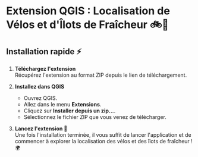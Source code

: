 # Extension QGIS : Localisation de Vélos et d'Îlots de Fraîcheur 🚲🌿

## Installation rapide ⚡

1. **Téléchargez l'extension**  
   Récupérez l'extension au format ZIP depuis le lien de téléchargement.

2. **Installez dans QGIS**  
   - Ouvrez QGIS.
   - Allez dans le menu **Extensions**.
   - Cliquez sur **Installer depuis un zip...**.
   - Sélectionnez le fichier ZIP que vous venez de télécharger.

3. **Lancez l'extension 🎉**  
   Une fois l'installation terminée, il vous suffit de lancer l'application et de commencer à explorer la localisation des vélos et des îlots de fraîcheur ! 🌍
